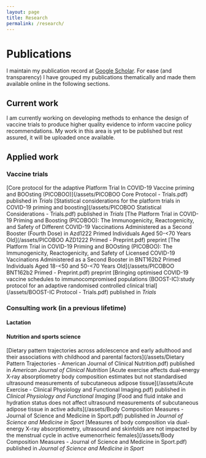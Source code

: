 ```yaml
---
layout: page
title: Research
permalink: /research/
---
```


# Publications

I maintain my publication record at [Google Scholar](https://scholar.google.com/citations?user=trDAMEUAAAAJ&hl=en&oi=ao). For ease (and transparency) I have grouped my publications thematically and made them available online in the following sections.

## Current work

I am currently working on developing methods to enhance the design of vaccine trials to produce higher quality evidence to inform vaccine policy recommendations. My work in this area is yet to be published but rest assured, it will be uploaded once available.

## Applied work

### Vaccine trials

[Core protocol for the adaptive Platform Trial In COVID-19 Vaccine priming and BOOsting (PICOBOO)](/assets/PICOBOO Core Protocol - Trials.pdf) published in *Trials*
[Statistical considerations for the platform trials in COVID-19 priming and boosting](/assets/PICOBOO Statistical Considerations - Trials.pdf) published in *Trials*
[The Platform Trial in COVID-19 Priming and Boosting (PICOBOO): The Immunogenicity, Reactogenicity, and Safety of Different COVID-19 Vaccinations Administered as a Second Booster (Fourth Dose) in Azd1222 Primed Individuals Aged 50-<70 Years Old](/assets/PICOBOO AZD1222 Primed - Preprint.pdf) preprint
[The Platform Trial in COVID-19 Priming and BOOsting (PICOBOO): The Immunogenicity, Reactogenicity, and Safety of Licensed COVID-19 Vaccinations Administered as a Second Booster in BNT162b2 Primed Individuals Aged 18-<50 and 50-<70 Years Old](/assets/PICOBOO BNT162b2 Primed - Preprint.pdf) preprint
[Bringing optimised COVID-19 vaccine schedules to immunocompromised populations (BOOST-IC):study protocol for an adaptive randomised controlled clinical trial](/assets/BOOST-IC Protocol - Trials.pdf) published in *Trials*

### Consulting work (in a previous lifetime)

#### Lactation

#### Nutrition and sports science

[Dietary pattern trajectories across adolescence and early adulthood and their associations with childhood and parental factors](/assets/Dietary Pattern Trajectories - American Journal of Clinical Nutrition.pdf) published in *American Journal of Clinical Nutrition*
[Acute exercise affects dual‐energy X‐ray absorptiometry body composition estimates but not standardised ultrasound measurements of subcutaneous adipose tissue](/assets/Acute Exercise - Clinical Physiology and Functional Imaging.pdf) published in *Clinical Physiology and Functional Imaging*
[Food and fluid intake and hydration status does not affect ultrasound measurements of subcutaneous adipose tissue in active adults](/assets/Body Composition Measures - Journal of Science and Medicine in Sport.pdf) published in *Journal of Science and Medicine in Sport*
[Measures of body composition via dual-energy X-ray absorptiometry, ultrasound and skinfolds are not impacted by the menstrual cycle in active eumenorrheic females](/assets/Body Composition Measures - Journal of Science and Medicine in Sport.pdf) published in *Journal of Science and Medicine in Sport*

